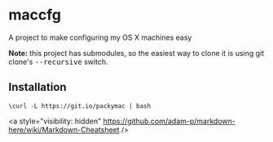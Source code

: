 maccfg
======

A project to make configuring my OS X machines easy

**Note:** this project has submodules, so the easiest way to clone it is using git clone's <tt>--recursive</tt> switch.

## Installation
```
\curl -L https://git.io/packymac | bash
```

<a style="visibility: hidden" https://github.com/adam-p/markdown-here/wiki/Markdown-Cheatsheet />
